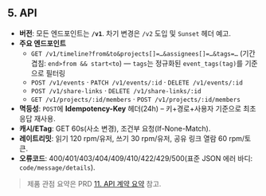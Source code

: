 ## 5. API

- **버전**: 모든 엔드포인트는 **`/v1`**. 차기 변경은 `/v2` 도입 및 `Sunset` 헤더 예고.
- **주요 엔드포인트**
  - `GET /v1/timeline?from&to&projects[]=…&assignees[]=…&tags=…` (기간 겹침: `end>from && start<to`) — `tags`는 정규화된 `event_tags(tag)`를 기준으로 필터링
  - `POST /v1/events` · `PATCH /v1/events/:id` · `DELETE /v1/events/:id`
  - `POST /v1/share-links` · `DELETE /v1/share-links/:id`
  - `GET /v1/projects/:id/members` · `POST /v1/projects/:id/members`
- **멱등성**: `POST`에 **Idempotency-Key** 헤더(24h) – 키+경로+사용자 기준으로 최초 응답 재사용.
- **캐시/ETag**: GET 60s(사소 변경), 조건부 요청(If-None-Match).
- **레이트리밋**: 읽기 120 rpm/유저, 쓰기 30 rpm/유저, 공유 링크 열람 60 rpm/토큰.
- **오류코드**: 400/401/403/404/409/410/422/429/500(표준 JSON 에러 바디: `code/message/details`).

> 제품 관점 요약은 PRD [11. API 계약 요약](../prd/11-api-contract-summary.md) 참고.
